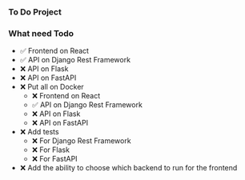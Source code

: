 ### To Do Project

### What need Todo
- ✅ Frontend on React
- ✅ API on Django Rest Framework
- ❌ API on Flask
- ❌ API on FastAPI
- ❌ Put all on Docker
  - ❌ Frontend on React
  - ✅ API on Django Rest Framework
  - ❌ API on Flask
  - ❌ API on FastAPI
- ❌ Add tests
  - ❌ For Django Rest Framework
  - ❌ For Flask
  - ❌ For FastAPI
- ❌ Add the ability to choose which backend to run for the frontend
